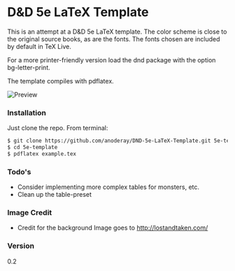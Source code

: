 # D&D 5e LaTeX Template

This is an attempt at a D&D 5e LaTeX template. The color scheme is close to the original source books, as are the fonts. The fonts chosen are included by default in TeX Live.

For a more printer-friendly version load the dnd package with the option bg-letter-print. 

The template compiles with pdflatex.

![Preview](https://github.com/anoderay/DND-5e-LaTeX-Template/raw/master/scrot.png)


### Installation

Just clone the repo. From terminal:

```sh
$ git clone https://github.com/anoderay/DND-5e-LaTeX-Template.git 5e-template
$ cd 5e-template
$ pdflatex example.tex
```

### Todo's

 - Consider implementing more complex tables for monsters, etc.
 - Clean up the table-preset

### Image Credit

 - Credit for the background Image goes to http://lostandtaken.com/
 
### Version
0.2
